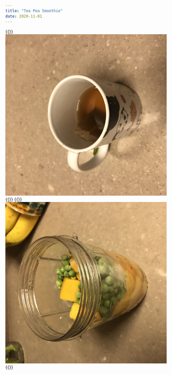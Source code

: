 ```yaml
---
title: "Tea Pea Smoothie"
date: 2020-11-01
---
```



{{<img>}}![](tea.jpg){{</img>}}
{{<img>}}![](prep.jpg){{</img>}}
